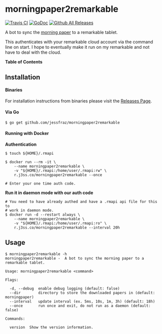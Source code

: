 # morningpaper2remarkable

[![Travis CI](https://img.shields.io/travis/jessfraz/morningpaper2remarkable.svg?style=for-the-badge)](https://travis-ci.org/jessfraz/morningpaper2remarkable)
[![GoDoc](https://img.shields.io/badge/godoc-reference-5272B4.svg?style=for-the-badge)](https://godoc.org/github.com/jessfraz/morningpaper2remarkable)
[![Github All Releases](https://img.shields.io/github/downloads/jessfraz/morningpaper2remarkable/total.svg?style=for-the-badge)](https://github.com/jessfraz/morningpaper2remarkable/releases)

A bot to sync the [morning paper](https://blog.acolyer.org/) to a remarkable tablet.

This authenticates with your remarkable cloud account via the command line on
start. I hope to eventually make it run on my remarkable and not have to deal
with the cloud.

**Table of Contents**

<!-- toc -->

<!-- tocstop -->

## Installation

#### Binaries

For installation instructions from binaries please visit the [Releases Page](https://github.com/jessfraz/morningpaper2remarkable/releases).

#### Via Go

```console
$ go get github.com/jessfraz/morningpaper2remarkable
```

#### Running with Docker

**Authentication**

```console
$ touch ${HOME}/.rmapi

$ docker run --rm -it \
    --name morningpaper2remarkable \
    -v "${HOME}/.rmapi:/home/user/.rmapi:rw" \
    r.j3ss.co/morningpaper2remarkable --once

# Enter your one time auth code.
```

**Run it in daemon mode with our auth code**

```console
# You need to have already authed and have a .rmapi api file for this to 
# work in daemon mode.
$ docker run -d --restart always \
    --name morningpaper2remarkable \
    -v "${HOME}/.rmapi:/home/user/.rmapi:ro" \
    r.j3ss.co/morningpaper2remarkable --interval 20h
```

## Usage

```console
$ morningpaper2remarkable -h
morningpaper2remarkable -  A bot to sync the morning paper to a remarkable tablet.

Usage: morningpaper2remarkable <command>

Flags:

  -d, --debug  enable debug logging (default: false)
  --dir        directory to store the downloaded papers in (default: morningpaper)
  --interval   update interval (ex. 5ms, 10s, 1m, 3h) (default: 18h)
  --once       run once and exit, do not run as a daemon (default: false)

Commands:

  version  Show the version information.
```

